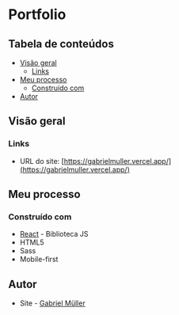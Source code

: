 # Portfolio 

## Tabela de conteúdos

- [Visão geral](#visão-geral)
  - [Links](#links)
- [Meu processo](#meu-processo)
  - [Construído com](#construído-com)
- [Autor](#autor)

## Visão geral

### Links

- URL do site: [https://gabrielmuller.vercel.app/](https://gabrielmuller.vercel.app/)

## Meu processo

### Construído com

- [React](https://reactjs.org/) - Biblioteca JS
- HTML5
- Sass
- Mobile-first

## Autor

- Site - [Gabriel Müller](https://www.linkedin.com/in/gabrielmulleer/)
